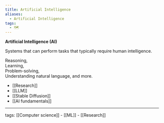 ```yaml
---
title: Artificial Intelligence
aliases:
  - Artificial Intelligence
tags:
  - 🗺️
---
```


**Artificial Intelligence (AI)**  

Systems that can perform tasks that typically require human intelligence.

Reasoning,  
Learning,  
Problem-solving,  
Understanding natural language, and more.  

- [[Research]]
- [[LLM]]
- [[Stable Diffusion]]
- [[AI fundamentals]]

---

tags: [[Computer science]] - [[ML]] - [[Research]]